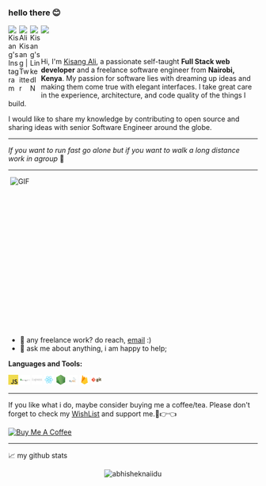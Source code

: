 ### hello there 😊
<a href="https://www.instagram.com/kisangalex/"> 
  <img align="left" alt="Kisang's Instagram" width="22px" src="https://raw.githubusercontent.com/hussainweb/hussainweb/main/icons/instagram.png" />
</a>
</a>
<a href="https://twitter.com/AliKisang">
  <img align="left" alt="Ali Kisang | Twitter" width="22px" src="https://raw.githubusercontent.com/peterthehan/peterthehan/master/assets/twitter.svg" />
</a>
<a href="https://www.linkedin.com/in/ali-kisang/">
  <img align="left" alt="Kisang's LinkedIN" width="22px" src="https://raw.githubusercontent.com/peterthehan/peterthehan/master/assets/linkedin.svg" />
</a>

![](https://visitor-badge.glitch.me/badge?page_id=Ali-Kisang.Ali-Kisang)

<br />

Hi, I'm [Kisang Ali](https://twitter.com/AliKisang), a passionate self-taught **Full Stack web developer** and a freelance software engineer from **Nairobi, Kenya**. My passion for software lies with dreaming up ideas and making them come true with elegant interfaces. I take great care in the experience, architecture, and code quality of the things I build.

I would like to share my knowledge by contributing to open source and sharing ideas with senior Software Engineer around the globe.
___
*If you want to run fast go alone but if you want to walk a long distance work in agroup* 🚀
____


  <img align="right" alt="GIF" src="https://github.com/abhisheknaiidu/abhisheknaiidu/blob/master/code.gif?raw=true" width="500" height="320" />
  
- 💼 any freelance work? do reach, [email](mailto:alikisang9@gmail.com) :)
- 💬 ask me about anything, i am happy to help;

**Languages and Tools:**  

<code><img height="20" src="https://raw.githubusercontent.com/github/explore/80688e429a7d4ef2fca1e82350fe8e3517d3494d/topics/javascript/javascript.png"></code>
</code>
<code><img height="20" src="https://raw.githubusercontent.com/github/explore/80688e429a7d4ef2fca1e82350fe8e3517d3494d/topics/mongodb/mongodb.png"></code>
</code>
<code><img height="20" src="https://raw.githubusercontent.com/github/explore/80688e429a7d4ef2fca1e82350fe8e3517d3494d/topics/express/express.png"></code>
</code>
<code><img height="20" src="https://raw.githubusercontent.com/github/explore/80688e429a7d4ef2fca1e82350fe8e3517d3494d/topics/react/react.png"></code>
</code>
<code><img height="20" src="https://raw.githubusercontent.com/github/explore/80688e429a7d4ef2fca1e82350fe8e3517d3494d/topics/nodejs/nodejs.png"></code>
<code></code>
<img height="20" src="https://raw.githubusercontent.com/github/explore/80688e429a7d4ef2fca1e82350fe8e3517d3494d/topics/mysql/mysql.png"></code>
<code><img height="20" src="https://raw.githubusercontent.com/github/explore/80688e429a7d4ef2fca1e82350fe8e3517d3494d/topics/firebase/firebase.png"></code>
<code><img height="20" src="https://raw.githubusercontent.com/github/explore/80688e429a7d4ef2fca1e82350fe8e3517d3494d/topics/git/git.png"></code>

<!--Buy me a Coffee-->
---
If you like what i do, maybe consider buying me a coffee/tea. Please don't forget to check my [WishList](https://www.buymeacoffee.com/alikisang9s/wishlist "My wishlist 🤲") and support me.🥺👉👈

<a href="https://www.buymeacoffee.com/alikisang9s" target="_blank"><img src="https://cdn.buymeacoffee.com/buttons/v2/default-red.png" alt="Buy Me A Coffee" width="150" ></a>

___
📈 my github stats

<p align="center"> <img src="https://github-readme-stats.vercel.app/api?username=Ali-Kisang&show_icons=true&theme=gotham" alt="abhisheknaiidu" />



